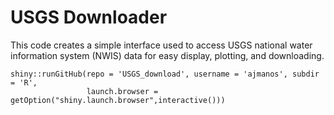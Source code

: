 # USGS Downloader

This code creates a simple interface used to access USGS national water information system (NWIS) data for easy display, plotting, and downloading.

```
shiny::runGitHub(repo = 'USGS_download', username = 'ajmanos', subdir = 'R', 
                 launch.browser = getOption("shiny.launch.browser",interactive()))
```
